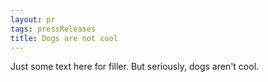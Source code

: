 ```yaml
---
layout: pr
tags: pressReleases
title: Dogs are not cool
---
```


Just some text here for filler. But seriously, dogs aren't cool.